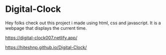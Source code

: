 # Digital-Clock
Hey folks check out this project i made using html, css and javascript. It is a webpage that displays the current time.

https://digital-clock007.netlify.app/

https://hiteshnp.github.io/Digital-Clock/

